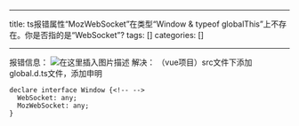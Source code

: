 
--- 
title:  ts报错属性“MozWebSocket”在类型“Window & typeof globalThis”上不存在。你是否指的是“WebSocket”? 
tags: []
categories: [] 

---
报错信息： <img src="https://img-blog.csdnimg.cn/direct/6e37a3bc8fff4804a685d9e74391ff69.png" alt="在这里插入图片描述"> 解决： （vue项目）src文件下添加global.d.ts文件，添加申明

```
declare interface Window {<!-- -->
  WebSocket: any;
  MozWebSocket: any;
}

```

